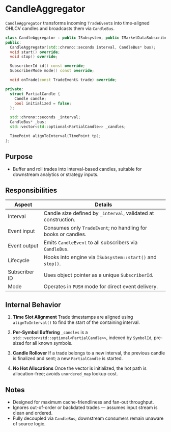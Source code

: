 # CandleAggregator

`CandleAggregator` transforms incoming `TradeEvent`s into time-aligned OHLCV candles and broadcasts them via `CandleBus`.

```cpp
class CandleAggregator : public ISubsystem, public IMarketDataSubscriber {
public:
  CandleAggregator(std::chrono::seconds interval, CandleBus* bus);
  void start() override;
  void stop() override;

  SubscriberId id() const override;
  SubscriberMode mode() const override;

  void onTrade(const TradeEvent& trade) override;

private:
  struct PartialCandle {
    Candle candle;
    bool initialized = false;
  };

  std::chrono::seconds _interval;
  CandleBus* _bus;
  std::vector<std::optional<PartialCandle>> _candles;

  TimePoint alignToInterval(TimePoint tp);
};
```

## Purpose

* Buffer and roll trades into interval-based candles, suitable for downstream analytics or strategy inputs.

## Responsibilities

| Aspect        | Details                                                        |
| ------------- | -------------------------------------------------------------- |
| Interval      | Candle size defined by `_interval`, validated at construction. |
| Event input   | Consumes only `TradeEvent`; no handling for books or candles.  |
| Event output  | Emits `CandleEvent` to all subscribers via `CandleBus`.        |
| Lifecycle     | Hooks into engine via `ISubsystem::start()` and `stop()`.      |
| Subscriber ID | Uses object pointer as a unique `SubscriberId`.                |
| Mode          | Operates in `PUSH` mode for direct event delivery.             |

## Internal Behavior

1. **Time Slot Alignment**
   Trade timestamps are aligned using `alignToInterval()` to find the start of the containing interval.

2. **Per-Symbol Buffering**
   `_candles` is a `std::vector<std::optional<PartialCandle>>`, indexed by `SymbolId`, pre-sized for all known symbols.

3. **Candle Rollover**
   If a trade belongs to a new interval, the previous candle is finalized and sent; a new `PartialCandle` is started.

4. **No Hot Allocations**
   Once the vector is initialized, the hot path is allocation-free; avoids `unordered_map` lookup cost.

## Notes

* Designed for maximum cache-friendliness and fan-out throughput.
* Ignores out-of-order or backdated trades — assumes input stream is clean and ordered.
* Fully decoupled via `CandleBus`; downstream consumers remain unaware of source logic.
